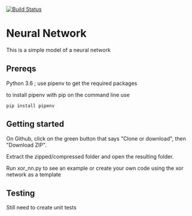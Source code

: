 [![Build Status](https://travis-ci.org/bguta/neural_network.svg?branch=master)](https://travis-ci.org/bguta/neural_network)
# Neural Network

This is a simple model of a neural network

## Prereqs

Python 3.6 ; use pipenv to get the required packages

to install pipenv with pip on the command line use

```
pip install pipenv
```

## Getting started

On Github, click on the green button that says "Clone or download", then "Download ZIP".

Extract the zipped/compressed folder and open the resulting folder.

Run xor_nn.py to see an example or create your own code using the xor network as a template

## Testing

Still need to create unit tests


